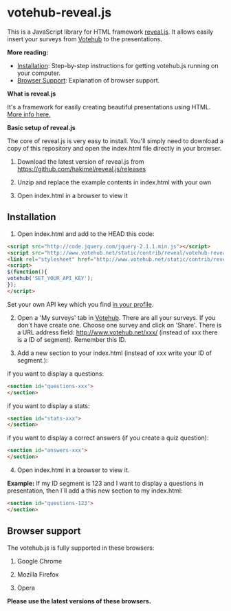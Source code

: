 votehub-reveal.js
==========

This is a JavaScript library for HTML framework [reveal.js](https://github.com/hakimel/reveal.js). It allows easily insert your surveys from [Votehub](http://www.votehub.net/en) to the presentations.

**More reading:**

  * [Installation](https://github.com/peter16/votehub.js#installation): Step-by-step instructions for getting votehub.js running on your computer.
  * [Browser Support](https://github.com/peter16/votehub.js#browser-support): Explanation of browser support.

**What is reveal.js**

It's a framework for easily creating beautiful presentations using HTML. [More info here.](https://github.com/hakimel/reveal.js)

**Basic setup of reveal.js**

The core of reveal.js is very easy to install. You'll simply need to download a copy of this repository and open the index.html file directly in your browser.

1.  Download the latest version of reveal.js from https://github.com/hakimel/reveal.js/releases

2.  Unzip and replace the example contents in index.html with your own

3.  Open index.html in a browser to view it

Installation
-----------

1. Open index.html and add to the HEAD this code:

 ```html
 <script src="http://code.jquery.com/jquery-2.1.1.min.js"></script>
 <script src="http://www.votehub.net/static/contrib/reveal/votehub-reveal-1.0.0.min.js"></script>
 <link rel="stylesheet" href="http://www.votehub.net/static/contrib/reveal/votehub-reveal-1.0.0.min.css">
 <script>
 $(function(){
 votehub('SET_YOUR_API_KEY');
 });
 </script>
 ```
Set your own API key which you find [in your profile](http://www.votehub.net/en/accounts/api-keys/).

2. Open a 'My surveys' tab in [Votehub](http://www.votehub.net/en/surveys/). There are all your surveys. If you don´t have create one. Choose one survey and click on 'Share'. There is a URL address field: http://www.votehub.net/xxx/ (instead of xxx there is a ID of segment). Remember this ID.

3. Add a new section to your index.html (instead of xxx write your ID of segment.):

 if you want to display a questions:
 ```html
 <section id="questions-xxx">
 </section>
 ```
 
 if you want to display a stats:
 ```html
 <section id="stats-xxx">
 </section>
 ```
 
 if you want to display a correct answers (if you create a quiz question):
 ```html
 <section id="answers-xxx">
 </section>
 ```

4. Open index.html in a browser to view it.

**Example:**
If my ID segment is 123 and I want to display a questions in presentation, then I´ll add a this new section to my index.html:
```html
<section id="questions-123">
</section>
```

Browser support
-----------
The votehub.js is fully supported in these browsers:

1. Google Chrome

2. Mozilla Firefox

3. Opera

**Please use the latest versions of these browsers.**
